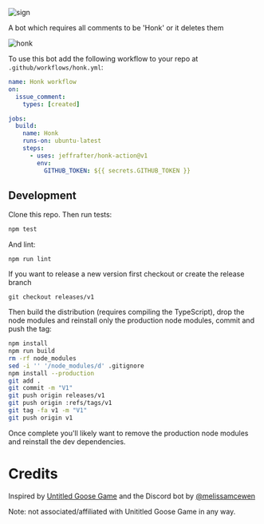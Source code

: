 ![sign](https://user-images.githubusercontent.com/4064/65901304-c86bec80-e36c-11e9-9d96-807cb6fb6bb0.png)

A bot which requires all comments to be 'Honk' or it deletes them

![honk](https://user-images.githubusercontent.com/4064/65900857-cf462f80-e36b-11e9-9a9c-76170c99618b.png)

To use this bot add the following workflow to your repo at `.github/workflows/honk.yml`:

```yml
name: Honk workflow
on:
  issue_comment:
    types: [created]

jobs:
  build:
    name: Honk
    runs-on: ubuntu-latest
    steps:
      - uses: jeffrafter/honk-action@v1
        env:
          GITHUB_TOKEN: ${{ secrets.GITHUB_TOKEN }}
```

## Development

Clone this repo. Then run tests:

```bash
npm test
```

And lint:

```
npm run lint
```

If you want to release a new version first checkout or create the release branch

```
git checkout releases/v1
```

Then build the distribution (requires compiling the TypeScript), drop the node modules and reinstall only the production node modules, commit and push the tag:

```bash
npm install
npm run build
rm -rf node_modules
sed -i '' '/node_modules/d' .gitignore
npm install --production
git add .
git commit -m "V1"
git push origin releases/v1
git push origin :refs/tags/v1
git tag -fa v1 -m "V1"
git push origin v1
```

Once complete you'll likely want to remove the production node modules and reinstall the dev dependencies.

# Credits

Inspired by [Untitled Goose Game](https://goose.game/) and the Discord bot by [@melissamcewen](https://twitter.com/melissamcewen/status/1176980019811405824)

Note: not associated/affiliated with Unititled Goose Game in any way.
